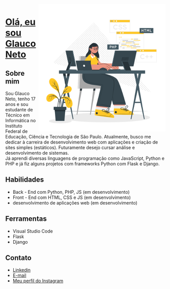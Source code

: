 <img src="images/programmer-cuate.svg"  min-width="400px" max-width="400px" width="400px" align="right" alt="Programador">

# <a href="https://www.linkedin.com/in/glauconeto"> Olá, eu sou Glauco Neto</a>
## Sobre mim
Sou Glauco Neto, tenho 17 anos e sou estudante de Técnico em Informática no Instituto Federal de Educação, Ciência e Tecnologia de São Paulo. Atualmente, busco me dedicar à carreira de desenvolvimento web com aplicações e criação de sites simples (estáticos). Futuramente desejo cursar análise e desenvolvimento de sistemas.
<br/> Já aprendi diversas linguagens de programação como JavaScript, Python e PHP e já fiz alguns projetos com frameworks Python com Flask e Django.


## Habilidades

- Back - End com Python, PHP, JS (em desenvolvimento)
- Front - End com HTML, CSS e JS (em desenvolvimento)
- desenvolvimento de aplicações web (em desenvolvimento)


## Ferramentas

- Visual Studio Code
- Flask
- Django


##  Contato
- <a href="https://www.linkedin.com/in/glauconeto">Linkedin</a>
- <a href="neto.glauquinho@gmail.com">E-mail</a>
- <a href="https://www.instagram.com/glauco_neto19">Meu perfil do Instagram</a>
</div>

<!-- modelo inspirado na camilaf3rreira -->
